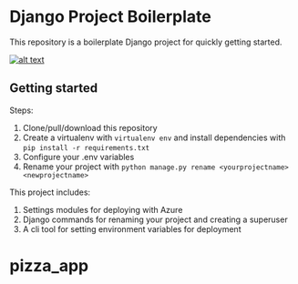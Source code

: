 # Django Project Boilerplate

This repository is a boilerplate Django project for quickly getting started.

[![alt text](https://github.com/justdjango/django_project_boilerplate/blob/master/thumbnail.png "Logo")](https://www.youtube.com/watch?v=GEogao-tUec)

## Getting started

Steps:

1. Clone/pull/download this repository
2. Create a virtualenv with `virtualenv env` and install dependencies with `pip install -r requirements.txt`
3. Configure your .env variables
4. Rename your project with `python manage.py rename <yourprojectname> <newprojectname>`

This project includes:

1. Settings modules for deploying with Azure
2. Django commands for renaming your project and creating a superuser
3. A cli tool for setting environment variables for deployment
# pizza_app
